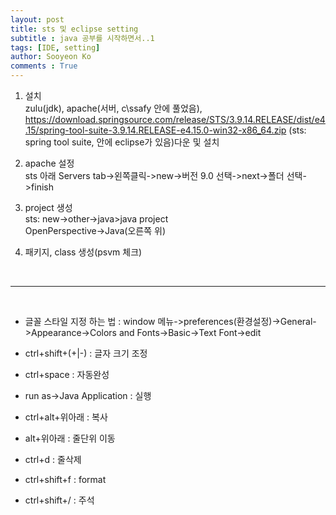 ```yaml
---
layout: post
title: sts 및 eclipse setting
subtitle : java 공부를 시작하면서..1
tags: [IDE, setting]
author: Sooyeon Ko
comments : True
---
```


1. 설치<br>
zulu(jdk), apache(서버, c\ssafy 안에 풀었음), 
https://download.springsource.com/release/STS/3.9.14.RELEASE/dist/e4.15/spring-tool-suite-3.9.14.RELEASE-e4.15.0-win32-x86_64.zip (sts: spring tool suite, 안에 eclipse가 있음)다운 및 설치

2. apache 설정<br>
sts 아래 Servers tab->왼쪽클릭->new->버전 9.0 선택->next->폴더 선택->finish

3. project 생성<br>
sts: new->other->java>java project<br>
OpenPerspective->Java(오른쪽 위)<br>

4. 패키지, class 생성(psvm 체크)
<br>
<hr>
<br>

- 글꼴 스타일 지정 하는 법 : window 메뉴->preferences(환경설정)->General->Appearance->Colors and Fonts->Basic->Text Font->edit

- ctrl+shift+(+|-) : 글자 크기 조정

- ctrl+space : 자동완성<br>
- run as->Java Application : 실행

- ctrl+alt+위아래 : 복사
- alt+위아래 : 줄단위 이동
- ctrl+d : 줄삭제
- ctrl+shift+f : format
- ctrl+shift+/ : 주석
